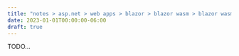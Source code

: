 ```yaml
---
title: "notes > asp.net > web apps > blazor > blazor wasm > blazor wasm hosted"
date: 2023-01-01T00:00:00-06:00
draft: true
---
```


TODO...